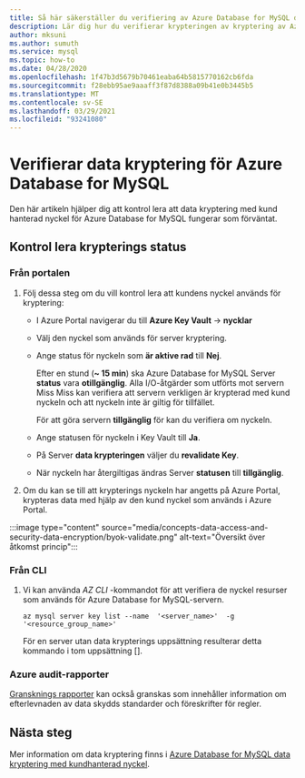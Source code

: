 ```yaml
---
title: Så här säkerställer du verifiering av Azure Database for MySQL data kryptering
description: Lär dig hur du verifierar krypteringen av kryptering av Azure Database for MySQL data med hjälp av den hanterade nyckeln för kunder.
author: mksuni
ms.author: sumuth
ms.service: mysql
ms.topic: how-to
ms.date: 04/28/2020
ms.openlocfilehash: 1f47b3d5679b70461eaba64b5815770162cb6fda
ms.sourcegitcommit: f28ebb95ae9aaaff3f87d8388a09b41e0b3445b5
ms.translationtype: MT
ms.contentlocale: sv-SE
ms.lasthandoff: 03/29/2021
ms.locfileid: "93241080"
---
```

# <a name="validating-data-encryption-for-azure-database-for-mysql"></a>Verifierar data kryptering för Azure Database for MySQL

Den här artikeln hjälper dig att kontrol lera att data kryptering med kund hanterad nyckel för Azure Database for MySQL fungerar som förväntat.

## <a name="check-the-encryption-status"></a>Kontrol lera krypterings status

### <a name="from-portal"></a>Från portalen

1. Följ dessa steg om du vill kontrol lera att kundens nyckel används för kryptering:

    * I Azure Portal navigerar du till **Azure Key Vault**  ->  **nycklar**
    * Välj den nyckel som används för server kryptering.
    * Ange status för nyckeln som **är aktive rad** till **Nej**.
  
       Efter en stund (**~ 15 min**) ska Azure Database for MySQL Server **status** vara **otillgänglig**. Alla I/O-åtgärder som utförts mot servern Miss Miss kan verifiera att servern verkligen är krypterad med kund nyckeln och att nyckeln inte är giltig för tillfället.
    
       För att göra servern **tillgänglig** för kan du verifiera om nyckeln. 
    
    * Ange statusen för nyckeln i Key Vault till **Ja**.
    * På Server **data krypteringen** väljer du **revalidate Key**.
    * När nyckeln har återgiltigas ändras Server **statusen** till **tillgänglig**.

2. Om du kan se till att krypterings nyckeln har angetts på Azure Portal, krypteras data med hjälp av den kund nyckel som används i Azure Portal.

  :::image type="content" source="media/concepts-data-access-and-security-data-encryption/byok-validate.png" alt-text="Översikt över åtkomst princip":::

### <a name="from-cli"></a>Från CLI

1. Vi kan använda *AZ CLI* -kommandot för att verifiera de nyckel resurser som används för Azure Database for MySQL-servern.

    ```azurecli-interactive
   az mysql server key list --name  '<server_name>'  -g '<resource_group_name>'
    ```

    För en server utan data krypterings uppsättning resulterar detta kommando i tom uppsättning [].

### <a name="azure-audit-reports"></a>Azure audit-rapporter

[Gransknings rapporter](https://servicetrust.microsoft.com) kan också granskas som innehåller information om efterlevnaden av data skydds standarder och föreskrifter för regler.

## <a name="next-steps"></a>Nästa steg

Mer information om data kryptering finns i [Azure Database for MySQL data kryptering med kundhanterad nyckel](concepts-data-encryption-mysql.md).